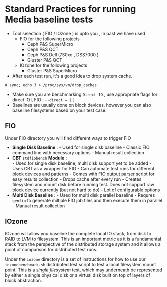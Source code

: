 # Standard Practices for running Media baseline tests
- Tool selection ( FIO / IOzone ) is upto you , In past we have used
	- FIO for the following projects
		- Ceph P&S SuperMicro
		- Ceph P&S QCT
		- Ceph P&S Dell (730xd , DSS7000 )
		- Gluster P&S QCT
	- IOzone for the following projects
		- Gluster P&S SuperMicro
- After each test run, it's a good idea to drop system cache.
```
# sync; echo 3 > /proc/sys/vm/drop_caches
```
- Make sure you are benchmarking ``Direct IO`` , use appropriate flags for direct IO [ FIO : ``--direct = 1`` ]
- Baselines are usually done on block devices, however you can also baseline filesystems based on your test case.

## FIO
Under FIO directory you will find different ways to trigger FIO
- **Single Disk Baseline** : 
       - Used for single disk baseline
       - Classic FIO command line with necessary options
       - Manual result collection
- **CBT** ``stdfiobench`` **Module** :  
       - Used for single disk baseline, multi disk support yet to be added
       - Uses CBT as a wrapper for FIO
       - Can automate test runs for different block devices and patterns
       - Comes with FIO output parser script for easy results collection
       - Drops cache after every run
       - Creates filesystem and mount disk before running test. Does not support raw block device currently (but not hard to do)
       - Lot of configurable options 
- **Multi Disk Baseline** : 
       - Used for multi disk parallel baseline
       - Requres ``genfio`` to generate miltiple FIO job files and then execute them in parallel
       - Manual result collection


## IOzone
IOzone will allow you baseline the complete local IO stack, from disk to RAID to LVM to filesystem. This is an important metric as it is a fundamental stack from the perspective of the distributed storage system and it allows a point of comparison for distributed test runs.

Under the `iozone` directory is a set of instructions for how to use our `iozonebenchmark.sh` distributed test script to test a local filesystem mount point. This is a *single filesystem* test, which may underneath be represented by either a single physical disk or a virtual disk built on top of layers of block abstraction.
